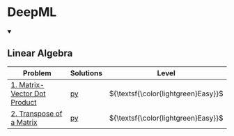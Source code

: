 # DeepML

<details open>
<summary><h2>Linear Algebra</h2></summary>

| Problem                                                            | Solutions              |                Level                |
| ------------------------------------------------------------------ | ---------------------- | :---------------------------------: |
| [1. Matrix-Vector Dot Product](https://www.deep-ml.com/problems/1) | [py](./python/0001.py) | ${\textsf{\color{lightgreen}Easy}}$ |
| [2. Transpose of a Matrix](https://www.deep-ml.com/problems/2)     | [py](./python/0002.py) | ${\textsf{\color{lightgreen}Easy}}$ |

<!-- | [88. Merge Sorted Array](https://leetcode.com/problems/merge-sorted-array/description/) | [py](./python/0088.py) | ${\textsf{\color{lightgreen}Easy}}$ |
| [56. Merge Intervals](https://leetcode.com/problems/merge-intervals/description/) | [py](./python/0056.py) | ${\textsf{\color{gold}Medium}}$ |
| [42. Trapping Rain Water](https://leetcode.com/problems/trapping-rain-water/description/) | [py](./python/0042.py) | ${\textsf{\color{red}Hard}}$ | -->

</details>
